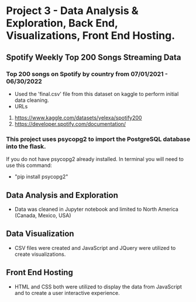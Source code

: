 # Project 3 - Data Analysis & Exploration, Back End, Visualizations, Front End Hosting.

## Spotify Weekly Top 200 Songs Streaming Data

### Top 200 songs on Spotify by country from 07/01/2021 - 06/30/2022

* Used the 'final.csv' file from this dataset on kaggle to perform initial data cleaning.
* URLs
1.  https://www.kaggle.com/datasets/yelexa/spotify200
2.  https://developer.spotify.com/documentation/

### This project uses psycopg2 to import the PostgreSQL database into the flask. 

If you do not have psycopg2 already installed. In terminal you will need to use this command:
* "pip install psycopg2"

## Data Analysis and Exploration

* Data was cleaned in Jupyter notebook and limited to North America (Canada, Mexico, USA)

## Data Visualization

* CSV files were created and JavaScript and JQuery were utilized to create visualizations.

## Front End Hosting

* HTML and CSS both were utilized to display the data from JavaScript and to create a user interactive experience.
